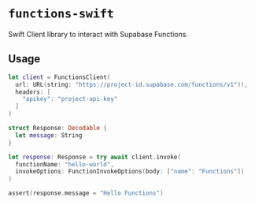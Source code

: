 # `functions-swift`

Swift Client library to interact with Supabase Functions.

## Usage

```swift
let client = FunctionsClient(
  url: URL(string: "https://project-id.supabase.com/functions/v1")!,
  headers: [
    "apikey": "project-api-key"
  ]
)

struct Response: Decodable {
  let message: String
}

let response: Response = try await client.invoke(
  functionName: "hello-world",
  invokeOptions: FunctionInvokeOptions(body: ["name": "Functions"])
)

assert(response.message = "Hello Functions")
```
